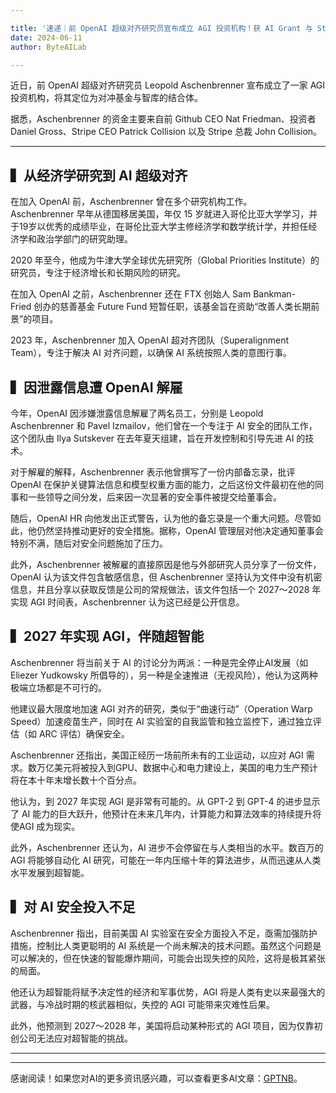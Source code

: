 ```yaml
---

title: '速递｜前 OpenAI 超级对齐研究员宣布成立 AGI 投资机构！获 AI Grant 与 Stripe 创始人投资'
date: 2024-06-11
author: ByteAILab

---
```


近日，前 OpenAI 超级对齐研究员 Leopold Aschenbrenner 宣布成立了一家 AGI 投资机构，将其定位为对冲基金与智库的结合体。

据悉，Aschenbrenner 的资金主要来自前 Github CEO Nat Friedman、投资者 Daniel Gross、Stripe CEO Patrick Collision 以及 Stripe 总裁 John Collision。

---


## ▍从经济学研究到 AI 超级对齐
在加入 OpenAI 前，Aschenbrenner 曾在多个研究机构工作。Aschenbrenner 早年从德国移居美国，年仅 15 岁就进入哥伦比亚大学学习，并于19岁以优秀的成绩毕业，在哥伦比亚大学主修经济学和数学统计学，并担任经济学和政治学部门的研究助理。

2020 年至今，他成为牛津大学全球优先研究所（Global Priorities Institute）的研究员，专注于经济增长和长期风险的研究。

在加入 OpenAI 之前，Aschenbrenner 还在 FTX 创始人 Sam Bankman-Fried 创办的慈善基金 Future Fund 短暂任职，该基金旨在资助“改善人类长期前景”的项目。

2023 年，Aschenbrenner 加入 OpenAI 超对齐团队（Superalignment Team），专注于解决 AI 对齐问题，以确保 AI 系统按照人类的意图行事。

## ▍因泄露信息遭 OpenAI 解雇
今年，OpenAI 因涉嫌泄露信息解雇了两名员工，分别是 Leopold Aschenbrenner 和 Pavel Izmailov，他们曾在一个专注于 AI 安全的团队工作，这个团队由 Ilya Sutskever 在去年夏天组建，旨在开发控制和引导先进 AI 的技术。

对于解雇的解释，Aschenbrenner 表示他曾撰写了一份内部备忘录，批评 OpenAI 在保护关键算法信息和模型权重方面的能力，之后这份文件最初在他的同事和一些领导之间分发，后来因一次显著的安全事件被提交给董事会。

随后，OpenAI HR 向他发出正式警告，认为他的备忘录是一个重大问题。尽管如此，他仍然坚持推动更好的安全措施。据称，OpenAI 管理层对他决定通知董事会特别不满，随后对安全问题施加了压力。

此外，Aschenbrenner 被解雇的直接原因是他与外部研究人员分享了一份文件，OpenAI 认为该文件包含敏感信息，但 Aschenbrenner 坚持认为文件中没有机密信息，并且分享以获取反馈是公司的常规做法，该文件包括一个 2027～2028 年实现 AGI 时间表，Aschenbrenner 认为这已经是公开信息。

## ▍2027 年实现 AGI，伴随超智能
Aschenbrenner 将当前关于 AI 的讨论分为两派：一种是完全停止AI发展（如Eliezer Yudkowsky 所倡导的），另一种是全速推进（无视风险），他认为这两种极端立场都是不可行的。

他建议最大限度地加速 AGI 对齐的研究，类似于“曲速行动”（Operation Warp Speed）加速疫苗生产，同时在 AI 实验室的自我监管和独立监控下，通过独立评估（如 ARC 评估）确保安全。

Aschenbrenner 还指出，美国正经历一场前所未有的工业运动，以应对 AGI 需求。数万亿美元将被投入到GPU、数据中心和电力建设上，美国的电力生产预计将在本十年末增长数十个百分点。

他认为，到 2027 年实现 AGI 是非常有可能的。从 GPT-2 到 GPT-4 的进步显示了 AI 能力的巨大跃升，他预计在未来几年内，计算能力和算法效率的持续提升将使AGI 成为现实。

此外，Aschenbrenner 还认为，AI 进步不会停留在与人类相当的水平。数百万的AGI 将能够自动化 AI 研究，可能在一年内压缩十年的算法进步，从而迅速从人类水平发展到超智能。

## ▍对 AI 安全投入不足
Aschenbrenner 指出，目前美国 AI 实验室在安全方面投入不足，亟需加强防护措施，控制比人类更聪明的 AI 系统是一个尚未解决的技术问题。虽然这个问题是可以解决的，但在快速的智能爆炸期间，可能会出现失控的风险，这将是极其紧张的局面。

他还认为超智能将赋予决定性的经济和军事优势，AGI 将是人类有史以来最强大的武器，与冷战时期的核武器相似，失控的 AGI 可能带来灾难性后果。

此外，他预测到 2027～2028 年，美国将启动某种形式的 AGI 项目，因为仅靠初创公司无法应对超智能的挑战。

---
---
感谢阅读！如果您对AI的更多资讯感兴趣，可以查看更多AI文章：[GPTNB](https://gptnb.com)。